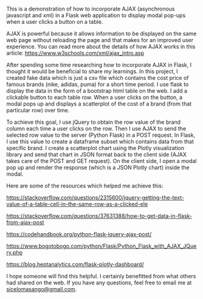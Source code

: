 This is a demonstration of how to incorporate AJAX (asynchronous javascript and xml) in a Flask web application to display modal pop-ups when a user clicks a button on a table. 

AJAX is powerful because it allows information to be displayed on the same web page without reloading the page and that makes for an improved user experience. You can read more about the details of how AJAX works in this article: https://www.w3schools.com/xml/ajax_intro.asp

After spending some time researching how to incorporate AJAX in Flask, I thought it would be beneficial to share my learnings. In this project, I created fake data which is just a csv file which contains the cost price of famous brands (nike, adidas, puma) for a short time period. I use flask to display the data in the form of a bootstrap html table on the web. I add a clickable button to each table row. When a user clicks on the button, a modal pops up and displays a scatterplot of the cost of a brand (from that particular row) over time. 

To achieve this goal, I use jQuery to obtain the row value of the brand column each time a user clicks on the row. Then I use AJAX to send the selected row value to the server (Python Flask) in a POST request. In Flask, I use this value to create a dataframe subset which contains data from that specific brand. I create a scatterplot chart using the Plotly visualization library and send that chart in JSON format back to the client side (AJAX takes care of the POST and GET request). On the client side, I open a modal pop up and render the response (which is a JSON Plotly chart) inside the modal.

Here are some of the resources which helped me achieve this:

https://stackoverflow.com/questions/2315600/jquery-getting-the-text-value-of-a-table-cell-in-the-same-row-as-a-clicked-ele

https://stackoverflow.com/questions/37631388/how-to-get-data-in-flask-from-ajax-post

https://codehandbook.org/python-flask-jquery-ajax-post/

https://www.bogotobogo.com/python/Flask/Python_Flask_with_AJAX_JQuery.php

https://blog.heptanalytics.com/flask-plotly-dashboard/

I hope someone will find this helpful. I certainly benefitted from what others had shared on the web. If you have any questions, feel free to email me at sicelomasango@gmail.com. 
